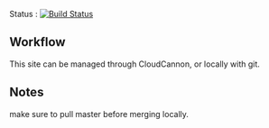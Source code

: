 Status : [![Build Status](https://travis-ci.org/stlartworks/stlartworks.github.io.svg?branch=master)](https://travis-ci.org/stlartworks/stlartworks.github.io)

## Workflow

This site can be managed through CloudCannon, or locally with git.

## Notes

make sure to pull master before merging locally.

